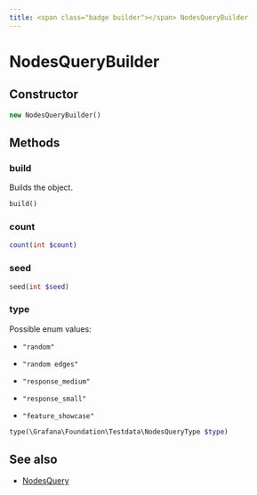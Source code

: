 ```yaml
---
title: <span class="badge builder"></span> NodesQueryBuilder
---
```

# <span class="badge builder"></span> NodesQueryBuilder

## Constructor

```php
new NodesQueryBuilder()
```
## Methods

### <span class="badge object-method"></span> build

Builds the object.

```php
build()
```

### <span class="badge object-method"></span> count

```php
count(int $count)
```

### <span class="badge object-method"></span> seed

```php
seed(int $seed)
```

### <span class="badge object-method"></span> type

Possible enum values:

 - `"random"` 

 - `"random edges"` 

 - `"response_medium"` 

 - `"response_small"` 

 - `"feature_showcase"` 

```php
type(\Grafana\Foundation\Testdata\NodesQueryType $type)
```

## See also

 * <span class="badge object-type-class"></span> [NodesQuery](./object-NodesQuery.md)

